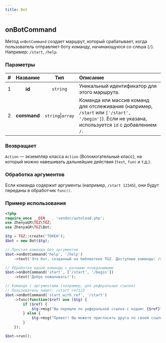 ```yaml
---
title: Bot
---
```


## onBotCommand
Метод `onBotCommand` создает маршрут, который срабатывает, когда пользователь отправляет боту команду, начинающуюся со слеша (`/`). Например: `/start`, `/help`.

### Параметры
| # |  Название   |        Тип        | Описание                                                                                                                                          |
|:-:|:-----------:|:-----------------:|:--------------------------------------------------------------------------------------------------------------------------------------------------|
| 1 |   **id**    |     `string`      | Уникальный идентификатор для этого маршрута.                                                                                                      |
| 2 | **command** | `string`\|`array` | Команда или массив команд для отслеживания (например, `/start` или `['/start', '/begin']`). Если не указана, используется `id` с добавлением `/`. |

### Возвращает
`Action` — экземпляр класса `Action` (Вспомогательный класс), на который можно навешивать дальнейшие действия (`text`, `func` и т.д.).

### Обработка аргументов
Если команда содержит аргументы (например, `/start 12345`), они будут переданы в обработчик `func()`.

### Пример использования
```php
<?php
require_once __DIR__ . 'vendor/autoload.php';
use ZhenyaGR\TGZ\TGZ;
use ZhenyaGR\TGZ\Bot;

$tg = TGZ::create('ТОКЕН');
$bot = new Bot($tg);

// Простая команда без аргументов
$bot->onBotCommand('help', '/help')
    ->text('Это бот, созданный на библиотеке TGZ. Доступные команды: /start, /help.');

// Обработка одной команды с разными псевдонимами
$bot->onBotCommand('start', ['/start', '/begin'])
    ->text('Добро пожаловать!');

// Команда с аргументами (например, для реферальных ссылок)
// Пользователь пишет: /start ref123
$bot->onBotCommand('start_with_ref', '/start')
    ->func(function($ref) use ($tg) {
        if ($ref) {
            $tg->msg("Вы перешли по реферальной ссылке с кодом: {$ref}")->send();
        } else {
            $tg->msg("Привет! Вы можете пригласить друга по своей ссылке.")->send();
        }
    });

$bot->run();
```